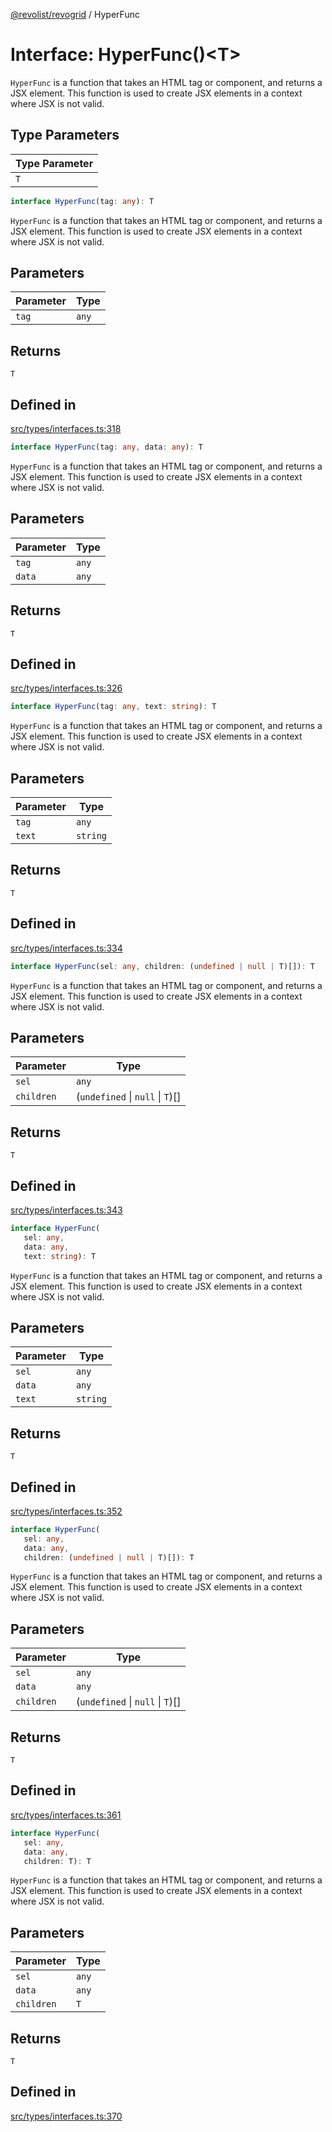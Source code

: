 [@revolist/revogrid](README.md) / HyperFunc

# Interface: HyperFunc()\<T\>

`HyperFunc` is a function that takes an HTML tag or component, and returns a
JSX element. This function is used to create JSX elements in a context where
JSX is not valid.

## Type Parameters

| Type Parameter |
| ------ |
| `T` |

```ts
interface HyperFunc(tag: any): T
```

`HyperFunc` is a function that takes an HTML tag or component, and returns a
JSX element. This function is used to create JSX elements in a context where
JSX is not valid.

## Parameters

| Parameter | Type |
| ------ | ------ |
| `tag` | `any` |

## Returns

`T`

## Defined in

[src/types/interfaces.ts:318](https://github.com/revolist/revogrid/blob/cef5db5acf21deb63962d633ec5e3d088dfc6c5b/src/types/interfaces.ts#L318)

```ts
interface HyperFunc(tag: any, data: any): T
```

`HyperFunc` is a function that takes an HTML tag or component, and returns a
JSX element. This function is used to create JSX elements in a context where
JSX is not valid.

## Parameters

| Parameter | Type |
| ------ | ------ |
| `tag` | `any` |
| `data` | `any` |

## Returns

`T`

## Defined in

[src/types/interfaces.ts:326](https://github.com/revolist/revogrid/blob/cef5db5acf21deb63962d633ec5e3d088dfc6c5b/src/types/interfaces.ts#L326)

```ts
interface HyperFunc(tag: any, text: string): T
```

`HyperFunc` is a function that takes an HTML tag or component, and returns a
JSX element. This function is used to create JSX elements in a context where
JSX is not valid.

## Parameters

| Parameter | Type |
| ------ | ------ |
| `tag` | `any` |
| `text` | `string` |

## Returns

`T`

## Defined in

[src/types/interfaces.ts:334](https://github.com/revolist/revogrid/blob/cef5db5acf21deb63962d633ec5e3d088dfc6c5b/src/types/interfaces.ts#L334)

```ts
interface HyperFunc(sel: any, children: (undefined | null | T)[]): T
```

`HyperFunc` is a function that takes an HTML tag or component, and returns a
JSX element. This function is used to create JSX elements in a context where
JSX is not valid.

## Parameters

| Parameter | Type |
| ------ | ------ |
| `sel` | `any` |
| `children` | (`undefined` \| `null` \| `T`)[] |

## Returns

`T`

## Defined in

[src/types/interfaces.ts:343](https://github.com/revolist/revogrid/blob/cef5db5acf21deb63962d633ec5e3d088dfc6c5b/src/types/interfaces.ts#L343)

```ts
interface HyperFunc(
   sel: any, 
   data: any, 
   text: string): T
```

`HyperFunc` is a function that takes an HTML tag or component, and returns a
JSX element. This function is used to create JSX elements in a context where
JSX is not valid.

## Parameters

| Parameter | Type |
| ------ | ------ |
| `sel` | `any` |
| `data` | `any` |
| `text` | `string` |

## Returns

`T`

## Defined in

[src/types/interfaces.ts:352](https://github.com/revolist/revogrid/blob/cef5db5acf21deb63962d633ec5e3d088dfc6c5b/src/types/interfaces.ts#L352)

```ts
interface HyperFunc(
   sel: any, 
   data: any, 
   children: (undefined | null | T)[]): T
```

`HyperFunc` is a function that takes an HTML tag or component, and returns a
JSX element. This function is used to create JSX elements in a context where
JSX is not valid.

## Parameters

| Parameter | Type |
| ------ | ------ |
| `sel` | `any` |
| `data` | `any` |
| `children` | (`undefined` \| `null` \| `T`)[] |

## Returns

`T`

## Defined in

[src/types/interfaces.ts:361](https://github.com/revolist/revogrid/blob/cef5db5acf21deb63962d633ec5e3d088dfc6c5b/src/types/interfaces.ts#L361)

```ts
interface HyperFunc(
   sel: any, 
   data: any, 
   children: T): T
```

`HyperFunc` is a function that takes an HTML tag or component, and returns a
JSX element. This function is used to create JSX elements in a context where
JSX is not valid.

## Parameters

| Parameter | Type |
| ------ | ------ |
| `sel` | `any` |
| `data` | `any` |
| `children` | `T` |

## Returns

`T`

## Defined in

[src/types/interfaces.ts:370](https://github.com/revolist/revogrid/blob/cef5db5acf21deb63962d633ec5e3d088dfc6c5b/src/types/interfaces.ts#L370)
